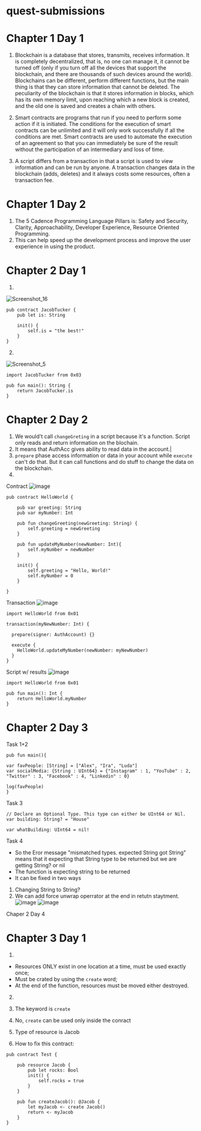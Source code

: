 # quest-submissions

# Chapter 1 Day 1 
1. Blockchain is a database that stores, transmits, receives information. It is completely decentralized, that is, no one can manage it, it cannot be turned off (only if you turn off all the devices that support the blockchain, and there are thousands of such devices around the world). Blockchains can be different, perform different functions, but the main thing is that they can store information that cannot be deleted. The peculiarity of the blockchain is that it stores information in blocks, which has its own memory limit, upon reaching which a new block is created, and the old one is saved and creates a chain with others.

2. Smart contracts are programs that run if you need to perform some action if it is initiated. The conditions for the execution of smart contracts can be unlimited and it will only work successfully if all the conditions are met. Smart contracts are used to automate the execution of an agreement so that you can immediately be sure of the result without the participation of an intermediary and loss of time.

3. A script differs from a transaction in that a script is used to view information and can be run by anyone. A transaction changes data in the blockchain (adds, deletes) and it always costs some resources, often a transaction fee.

# Сhapter 1 Day 2

1. The 5 Cadence Programming Language Pillars is: Safety and Security, Clarity, Approachability, Developer Experience, Resource Oriented Programming.
2. This can help speed up the development process and improve the user experience in using the product.

# Сhapter 2 Day 1

1. 
![Screenshot_16](https://user-images.githubusercontent.com/101177946/174672705-6c07dc57-c316-4644-969e-b6205a97ccd4.jpg)

```
pub contract JacobTucker {
    pub let is: String

    init() {
        self.is = "the best!"
    }
}
```
2. 
![Screenshot_5](https://user-images.githubusercontent.com/101177946/174739558-a79fdd0a-d87c-48c5-9046-412560ed3414.jpg)

```
import JacobTucker from 0x03

pub fun main(): String {
    return JacobTucker.is
}
```

# Сhapter 2 Day 2

1. We would't call ```changeGreting``` in a script because it's a function. Script only reads and return information on the blochain.
2. It means that AuthAcc gives ability to read data in the account.|
3. ```prepare``` phase access information or data in your account while ```execute``` can't do that.  But it can call functions and do stuff to change the data on the blockchain.
4. 
Сontract 
![image](https://user-images.githubusercontent.com/101177946/175025277-05b50720-7ef7-4966-b6a8-7abb199dedec.png)

```
pub contract HelloWorld {

    pub var greeting: String
    pub var myNumber: Int

    pub fun changeGreeting(newGreeting: String) {
        self.greeting = newGreeting
    }
  
    pub fun updateMyNumber(newNumber: Int){
        self.myNumber = newNumber
    }

    init() {
        self.greeting = "Hello, World!"
        self.myNumber = 0
    }

}
```
Transaction
![image](https://user-images.githubusercontent.com/101177946/175081311-28a8b439-87a1-4608-9a84-c6e241e16d15.png)

```
import HelloWorld from 0x01

transaction(myNewNumber: Int) {

  prepare(signer: AuthAccount) {}

  execute {
    HelloWorld.updateMyNumber(newNumber: myNewNumber)
  }
}
```
Script w/ results
![image](https://user-images.githubusercontent.com/101177946/175081213-c1ddff2f-246d-46b4-9422-4737a7063da4.png)

```
import HelloWorld from 0x01

pub fun main(): Int {
    return HelloWorld.myNumber
}
```

# Сhapter 2 Day 3

Task 1+2

```
pub fun main(){

var favPeople: [String] = ["Alex", "Ira", "Luda"]
var socialMedia: {String : UInt64} = {"Instagram" : 1, "YouTube" : 2, "Twitter" : 3, "Facebook" : 4, "Linkedin" : 0}

log(favPeople)
}
```
Task 3

```
// Declare an Optional Type. This type can either be UInt64 or Nil.
var building: String? = "House"

var whatBuilding: UInt64 = nil! 
```
Task 4

- So the Eror message "mismatched types. expected String got String" means that it expecting that String type to be returned but we are getting String? or nil
- The function is expecting string to be returned
- It can be fixed in two ways
1. Changing String to String?
2. We can add force unwrap operrator at the end in retutn staytment.
![image](https://user-images.githubusercontent.com/101177946/180314317-f14d210b-69ea-4e20-93c0-4baf28b7429e.png)
![image](https://user-images.githubusercontent.com/101177946/180314351-cad74b72-d585-45a4-b48f-bf5e5529c650.png)

Chaper 2 Day 4







# Chapter 3 Day 1

1. 
- Resources ONLY exist in one location at a time, must be used exactly once;
- Must be crated by using the ```create``` word;
- At the end of the function, resources must be moved either destroyed.

2. 

3. The keyword is ```create```
4. No, ```create``` can be used only inside the conract
5. Type of resource is Jacob
6. How to fix this contract:

```
pub contract Test {

    pub resource Jacob {
        pub let rocks: Bool
        init() {
            self.rocks = true
        }
    }

    pub fun createJacob(): @Jacob {
        let myJacob <- create Jacob() 
        return <- myJacob 
    }
}
```
